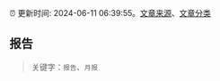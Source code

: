:alarm_clock: 更新时间: 2024-06-11 06:39:55。[文章来源](/README.md)、[文章分类](/TAGS.md)

## 报告


> 关键字：`报告`、`月报`



